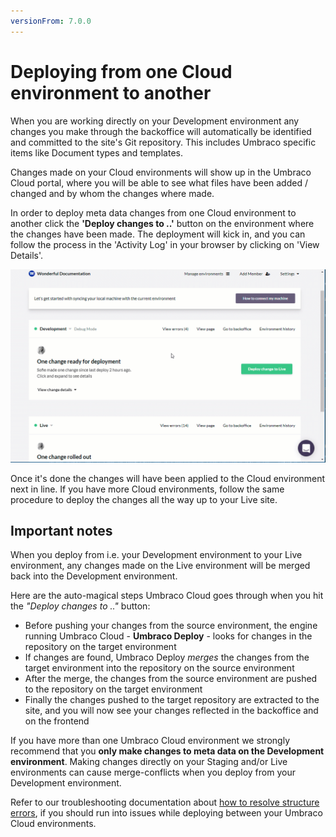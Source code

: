 ```yaml
---
versionFrom: 7.0.0
---
```


# Deploying from one Cloud environment to another

When you are working directly on your Development environment any changes you make through the backoffice will automatically be identified and committed to the site's Git repository. This includes Umbraco specific items like Document types and templates.

Changes made on your Cloud environments will show up in the Umbraco Cloud portal, where you will be able to see what files have been added / changed and by whom the changes where made.

In order to deploy meta data changes from one Cloud environment to another click the **'Deploy changes to ..'** button on the environment where the changes have been made. The deployment will kick in, and you can follow the process in the 'Activity Log' in your browser by clicking on 'View Details'.

![Deployment in Portal](images/deploy-in-portal.gif)

Once it's done the changes will have been applied to the Cloud environment next in line. If you have more Cloud environments, follow the same procedure to deploy the changes all the way up to your Live site.

## Important notes
When you deploy from i.e. your Development environment to your Live environment, any changes made on the Live environment will be merged back into the Development environment.

Here are the auto-magical steps Umbraco Cloud goes through when you hit the *"Deploy changes to .."* button:

* Before pushing your changes from the source environment, the engine running Umbraco Cloud - **Umbraco Deploy** - looks for changes in the repository on the target environment
* If changes are found, Umbraco Deploy *merges* the changes from the target environment into the repository on the source environment
* After the merge, the changes from the source environment are pushed to the repository on the target environment
* Finally the changes pushed to the target repository are extracted to the site, and you will now see your changes reflected in the backoffice and on the frontend

If you have more than one Umbraco Cloud environment we strongly recommend that you **only make changes to meta data on the Development environment**. Making changes directly on your Staging and/or Live environments can cause merge-conflicts when you deploy from your Development environment.

Refer to our troubleshooting documentation about [how to resolve structure errors](https://our.umbraco.com/documentation/Umbraco-Cloud/Troubleshooting/Structure-Error/), if you should run into issues while deploying between your Umbraco Cloud environments.

